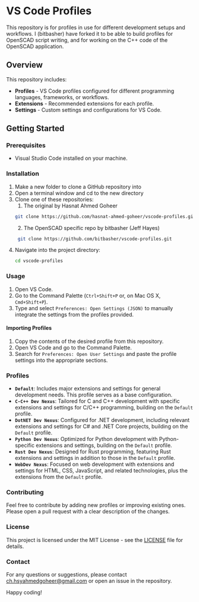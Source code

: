 # VS Code Profiles
This repository is for profiles in use for different development setups and workflows.
I (bitbasher) have forked it to be able to build profiles for OpenSCAD script writing, and for working on the C++ code of the OpenSCAD application.
## Overview

This repository includes:

- **Profiles** - VS Code profiles configured for different programming languages, frameworks, or workflows.
- **Extensions** - Recommended extensions for each profile.
- **Settings** - Custom settings and configurations for VS Code.

## Getting Started

### Prerequisites

- Visual Studio Code installed on your machine.

### Installation
1. Make a new folder to clone a GitHub repository into
1. Open a terminal window and cd to the new directory
1. Clone one of these repositories:
   1. The original by Hasnat Ahmed Goheer
    ```bash
    git clone https://github.com/hasnat-ahmed-goheer/vscode-profiles.git
    ```
   2. The OpenSCAD specific repo by bitbasher (Jeff Hayes)
   ```bash
    git clone https://github.com/bitbasher/vscode-profiles.git
    ```
3. Navigate into the project directory:
    ```bash
    cd vscode-profiles
    ```

### Usage

1. Open VS Code.
2. Go to the Command Palette (`Ctrl+Shift+P` or, on Mac OS X, `Cmd+Shift+P`).
3. Type and select `Preferences: Open Settings (JSON)` to manually integrate the settings from the profiles provided.

#### Importing Profiles

1. Copy the contents of the desired profile from this repository.
2. Open VS Code and go to the Command Palette.
3. Search for `Preferences: Open User Settings` and paste the profile settings into the appropriate sections.

### Profiles

- **`Default`**: Includes major extensions and settings for general development needs. This profile serves as a base configuration.
- **`C-C++ Dev Nexus`**: Tailored for C and C++ development with specific extensions and settings for C/C++ programming, building on the `Default` profile.
- **`DotNET Dev Nexus`**: Configured for .NET development, including relevant extensions and settings for C# and .NET Core projects, building on the `Default` profile.
- **`Python Dev Nexus`**: Optimized for Python development with Python-specific extensions and settings, building on the `Default` profile.
- **`Rust Dev Nexus`**: Designed for Rust programming, featuring Rust extensions and settings in addition to those in the `Default` profile.
- **`WebDev Nexus`**: Focused on web development with extensions and settings for HTML, CSS, JavaScript, and related technologies, plus the extensions from the `Default` profile.

### Contributing

Feel free to contribute by adding new profiles or improving existing ones. Please open a pull request with a clear description of the changes.

### License

This project is licensed under the MIT License - see the [LICENSE](LICENSE) file for details.

### Contact

For any questions or suggestions, please contact ch.hsyahmedgoheer@gmail.com or open an issue in the repository.

Happy coding!
